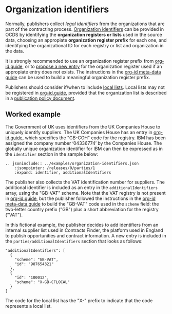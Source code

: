 # Organization identifiers

Normally, publishers collect *legal identifiers* from the organizations that are part of the contracting process.  [Organization identifiers](../../schema/identifiers/#organization-ids) can be provided in OCDS by identifying the **organization registers or lists** used in the source data, choosing an appropiate **organization register prefix** for each one, and identifying the organizational ID for each registry or list and organization in the data.

It is strongly recommended to use an organization register prefix from [org-id.guide](http://org-id.guide), or to [propose a new entry](http://docs.org-id.guide/en/latest/contribute/#proposing-a-new-entry) for the organization register used if an appropiate entry does not exists. The instructions in the [org-id meta-data guide](http://docs.org-id.guide/en/latest/metadata/#assigning-a-code) can be used to build a meaningful organization register prefix.

Publishers should consider if/when to include [local lists](../../schema/identifiers/#choosing-an-identifier).  Local lists may not be registered in [org-id.guide](http://org-id.guide), provided that the organization list is described in a [publication policy document](../publication_policy/).

## Worked example

The Government of UK uses identifiers from the UK Companies House to uniquely identify suppliers. The UK Companies House has an entry in [org-id.guide](http://org-id.guide/list/GB-COH), which specifies the "GB-COH" code for the registry. IBM has been assigned the company number ‘04336774’ by the Companies House.  The globally unique organization identifier for IBM can then be expressed as in the `identifier` section in the sample below:

```eval_rst
.. jsoninclude:: ../examples/organization-identifiers.json
    :jsonpointer: /releases/0/parties/1
    :expand: identifier, additionalIdentifiers
```

The publisher also collects the VAT identification number for suppliers. The additional identifier is included as an entry in the `additionalIdentifiers` array, using the "GB-VAT" scheme. Note that the VAT registry is not present in [org-id.guide](http://org-id.guide/), but the publisher followed the instructions in the [org-id meta-data guide](http://docs.org-id.guide/en/latest/metadata/#assigning-a-code) to build the "GB-VAT" code used in the `scheme` field: the two-letter country prefix ("GB") plus a short abbreviation for the registry ("VAT").

In this fictional example, the publisher decides to add identifiers from an internal supplier list used in Contracts Finder, the platform used in England to publish opportunities and contract information. A new entry is included in the `parties/additionalIdentifiers` section that looks as follows:

```
"additionalIdentifiers": [
  {
    "scheme": "GB-VAT",
    "id": "987654321"
  },
  {
    "id": "100012",
    "scheme": "X-GB-CFLOCAL"
  }
]
```

The code for the local list has the "X-" prefix to indicate that the code represents a local list. 